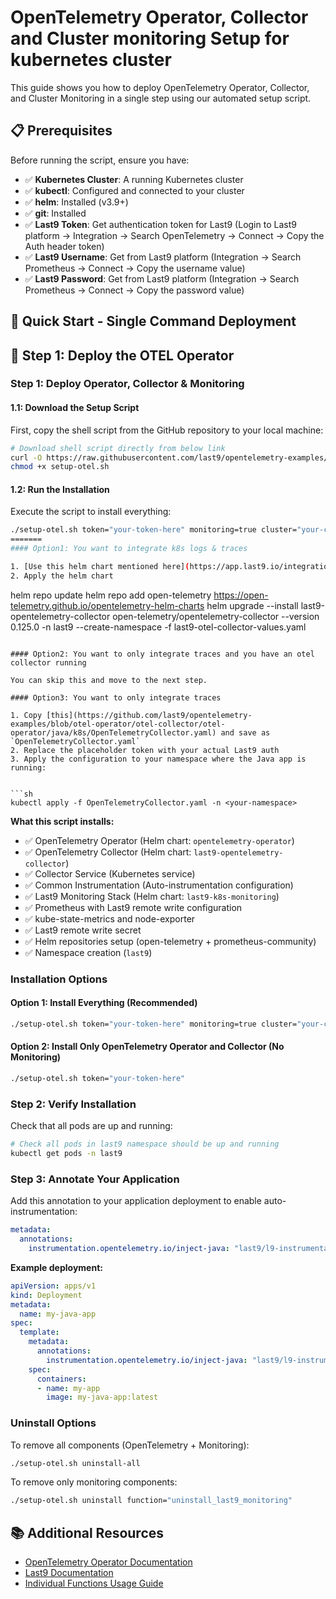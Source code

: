 # OpenTelemetry Operator, Collector and Cluster monitoring Setup for kubernetes cluster

This guide shows you how to deploy OpenTelemetry Operator, Collector, and Cluster Monitoring in a single step using our automated setup script.

## 📋 Prerequisites

Before running the script, ensure you have:


- ✅ **Kubernetes Cluster**: A running Kubernetes cluster
- ✅ **kubectl**: Configured and connected to your cluster
- ✅ **helm**: Installed (v3.9+)
- ✅ **git**: Installed
- ✅ **Last9 Token**: Get authentication token for Last9 (Login to Last9 platform → Integration → Search OpenTelemetry → Connect → Copy the Auth header token)
- ✅ **Last9 Username**: Get from Last9 platform (Integration → Search Prometheus → Connect → Copy the username value)
- ✅ **Last9 Password**: Get from Last9 platform (Integration → Search Prometheus → Connect → Copy the password value)


## 🚀 Quick Start - Single Command Deployment

## 🔧 Step 1: Deploy the OTEL Operator

### Step 1: Deploy Operator, Collector & Monitoring

#### 1.1: Download the Setup Script

First, copy the shell script from the GitHub repository to your local machine:

```bash
# Download shell script directly from below link
curl -O https://raw.githubusercontent.com/last9/opentelemetry-examples/otel-k8s-monitoring/otel-collector/otel-operator/java/k8s/setup-otel.sh
chmod +x setup-otel.sh
```

#### 1.2: Run the Installation

Execute the script to install everything:


```bash
./setup-otel.sh token="your-token-here" monitoring=true cluster="your-cluster-name" username="your-username" password="your-password"
=======
#### Option1: You want to integrate k8s logs & traces

1. [Use this helm chart mentioned here](https://app.last9.io/integrations?cluster=c20e0367-3a14-4a14-9a30-3e8598cdb9f7&category=all&search_term=logs&integration=Last9+Otel+Collector+Setup+for+Kubernetes)
2. Apply the helm chart
```
helm repo update
helm repo add open-telemetry https://open-telemetry.github.io/opentelemetry-helm-charts
helm upgrade --install last9-opentelemetry-collector open-telemetry/opentelemetry-collector --version 0.125.0 -n last9 --create-namespace -f last9-otel-collector-values.yaml 
```

#### Option2: You want to only integrate traces and you have an otel collector running

You can skip this and move to the next step.

#### Option3: You want to only integrate traces 

1. Copy [this](https://github.com/last9/opentelemetry-examples/blob/otel-operator/otel-collector/otel-operator/java/k8s/OpenTelemetryCollector.yaml) and save as `OpenTelemetryCollector.yaml`
2. Replace the placeholder token with your actual Last9 auth
3. Apply the configuration to your namespace where the Java app is running:


```sh
kubectl apply -f OpenTelemetryCollector.yaml -n <your-namespace>
```

**What this script installs:**
- ✅ OpenTelemetry Operator (Helm chart: `opentelemetry-operator`)
- ✅ OpenTelemetry Collector (Helm chart: `last9-opentelemetry-collector`)
- ✅ Collector Service (Kubernetes service)
- ✅ Common Instrumentation (Auto-instrumentation configuration)
- ✅ Last9 Monitoring Stack (Helm chart: `last9-k8s-monitoring`)
- ✅ Prometheus with Last9 remote write configuration
- ✅ kube-state-metrics and node-exporter
- ✅ Last9 remote write secret
- ✅ Helm repositories setup (open-telemetry + prometheus-community)
- ✅ Namespace creation (`last9`)

### Installation Options

#### Option 1: Install Everything (Recommended)
```bash
./setup-otel.sh token="your-token-here" monitoring=true cluster="your-cluster-name" username="your-username" password="your-password"
```

#### Option 2: Install Only OpenTelemetry Operator and Collector (No Monitoring)
```bash
./setup-otel.sh token="your-token-here"
```

### Step 2: Verify Installation

Check that all pods are up and running:

```bash
# Check all pods in last9 namespace should be up and running
kubectl get pods -n last9
```

### Step 3: Annotate Your Application

Add this annotation to your application deployment to enable auto-instrumentation:

```yaml
metadata:
  annotations:
    instrumentation.opentelemetry.io/inject-java: "last9/l9-instrumentation"
```

**Example deployment:**
```yaml
apiVersion: apps/v1
kind: Deployment
metadata:
  name: my-java-app
spec:
  template:
    metadata:
      annotations:
        instrumentation.opentelemetry.io/inject-java: "last9/l9-instrumentation"  # ← Enable auto-instrumentation
    spec:
      containers:
      - name: my-app
        image: my-java-app:latest
```


### Uninstall Options

To remove all components (OpenTelemetry + Monitoring):

```bash
./setup-otel.sh uninstall-all
```

To remove only monitoring components:

```bash
./setup-otel.sh uninstall function="uninstall_last9_monitoring"
```

## 📚 Additional Resources

- [OpenTelemetry Operator Documentation](https://opentelemetry.io/docs/kubernetes/operator/)
- [Last9 Documentation](https://docs.last9.io/)
- [Individual Functions Usage Guide](INDIVIDUAL_FUNCTIONS_USAGE.md)

